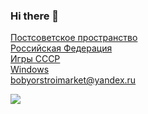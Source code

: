 ### Hi there 👋



[Постсоветское пространство](https://agent-kgb-228.github.io/political-na-postsovet-space/)
<br>
[Российская Федерация](https://agent-kgb-228.github.io/russia/)
<br>
[Игры СССР](https://agent-kgb-228.github.io/games)
<br>
[Windows](https://agent-kgb-228.github.io/o-windows/)
<br>
[bobyorstroimarket@yandex.ru](mailto:bobyorstroimarket@yandex.ru)

[![](https://github.com/ruzaharsu/svoe/blob/main/Vk.png)](https://vk.me/id529848206)


